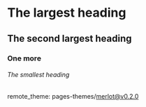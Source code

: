 # The largest heading
## The second largest heading
### One more
###### The smallest heading
remote_theme: pages-themes/merlot@v0.2.0
